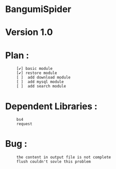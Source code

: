 # BangumiSpider
# Version 1.0

# Plan : 
         [✔] basic module
         [✔] restore module
         [ ]  add download module
         [ ]  add mysql module
         [ ]  add search module
         
# Dependent Libraries :
         bs4
         request

# Bug :
         the content in output file is not complete
         flush couldn't sovle this problem
